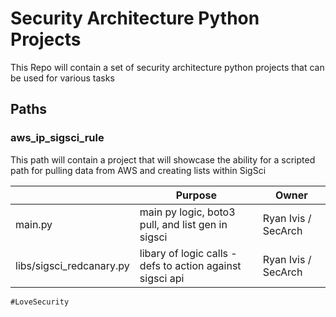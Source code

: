 # Security Architecture Python Projects

This Repo will contain a set of security architecture python projects that can be used for various tasks

## Paths

### aws_ip_sigsci_rule
This path will contain a project that will showcase the ability for a scripted path for pulling data from AWS and creating lists within SigSci

|                                  |Purpose                                                  |Owner                        |
|----------------------------------|---------------------------------------------------------|-----------------------------|
|main.py                           |main py logic, boto3 pull, and list gen in sigsci        |Ryan Ivis / SecArch          |
|libs/sigsci_redcanary.py          |libary of logic calls - defs to action against sigsci api|Ryan Ivis / SecArch          |


`#LoveSecurity`